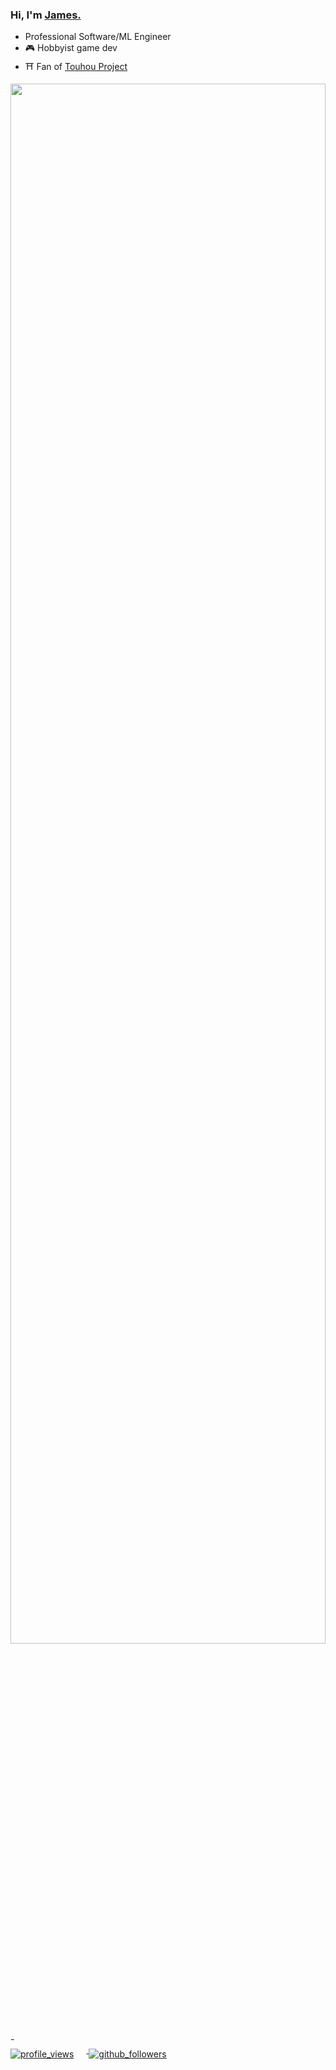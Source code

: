 
<div class=stats>
  <h3>Hi, I'm <a href="https://no-bull.sh/about">James.</a></h3>
  <ul>
    <li>Professional Software/ML Engineer</li>
    <li>🎮 Hobbyist game dev</li>
    <li>⛩️ Fan of <a href="https://en.touhouwiki.net">Touhou Project</a></li>
  </ul>
</div>

<img src="https://no-bull.sh/sponsors.svg" width="100%" height="80%">
-

<div class=badges align=left>
    <a href=https://github.com/james7132>
      <img
       alt=profile_views
       align=center
       style="margin-right: 20px; margin-bottom: -10px"
       src=https://komarev.com/ghpvc/?username=james7132&style=flat&color=brightgreen>
    </a>
    <a href=https://github.com/james7132>
      <img
       alt=github_followers
       align=center
       style="margin-right: 20px; margin-bottom: -10px"
       src=https://img.shields.io/github/followers/james7132?style=social&label=Github&logo=github>
    </a>
</div>
